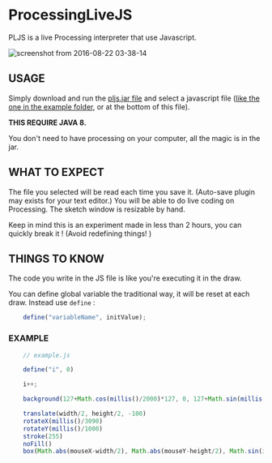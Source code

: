 # ProcessingLiveJS

PLJS is a live Processing interpreter that use Javascript.

![screenshot from 2016-08-22 03-38-14](https://cloud.githubusercontent.com/assets/321345/17841546/efd0281c-6819-11e6-9e9b-d16ae0b278c7.png)

## USAGE

Simply download and run the [pljs.jar file](https://github.com/procsynth/ProcessingLiveJS/raw/master/dist/pljs.jar) and select a javascript file ([like the one in the example folder](https://raw.githubusercontent.com/procsynth/ProcessingLiveJS/master/examples/example.js), or at the bottom of this file).

__THIS REQUIRE JAVA 8.__

You don't need to have processing on your computer, all the magic is in the jar.

## WHAT TO EXPECT

The file you selected will be read each time you save it. (Auto-save plugin may exists for your text editor.)
You will be able to do live coding on Processing.
The sketch window is resizable by hand.

Keep in mind this is an experiment made in less than 2 hours, you can quickly break it ! (Avoid redefining things! )

## THINGS TO KNOW

The code you write in the JS file is like you're executing it in the draw.

You can define global variable the traditional way, it will be reset at each draw. Instead use `define` :

```javascript
	define("variableName", initValue); 
```



### EXAMPLE

```javascript
	// example.js

	define("i", 0)

	i++;

	background(127+Math.cos(millis()/2000)*127, 0, 127+Math.sin(millis()/2000)*127)

	translate(width/2, height/2, -100)
	rotateX(millis()/3090)
	rotateY(millis()/1000)
	stroke(255)
	noFill()
	box(Math.abs(mouseX-width/2), Math.abs(mouseY-height/2), Math.sin(i/20)*300)
```
